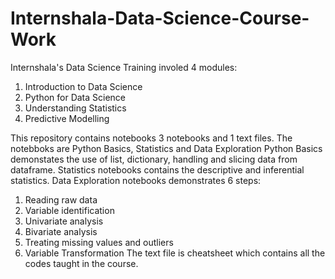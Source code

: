 # Internshala-Data-Science-Course-Work
Internshala's Data Science Training involed 4 modules:
  1. Introduction to Data Science 
  2. Python for Data Science 
  3. Understanding Statistics
  4. Predictive Modelling 
  
  
This repository contains notebooks 3 notebooks and 1 text files.
The notebboks are Python Basics, Statistics and Data Exploration
Python Basics demonstates the use of list, dictionary, handling and slicing data from dataframe.
Statistics notebooks contains the descriptive and inferential statistics.
Data Exploration notebooks demonstrates 6 steps:
  1. Reading raw data 
  2. Variable identification 
  3. Univariate analysis
  4. Bivariate analysis
  5. Treating missing values and outliers
  6. Variable Transformation 
The text file is cheatsheet which contains all the codes taught in the course.
